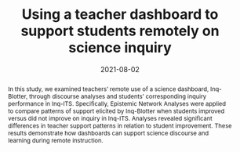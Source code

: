 ---
title: "Using a teacher dashboard to support students remotely on science inquiry"
collection: publications
permalink: /publication/2021-STD-Dashboard
date: 2021-08-02
venue: 'Annual Meeting of the Society for Text and Discourse'
paperurl: 'http://aadair3.github.io/files/papers/2021-STD-Dashboard.pdf'
link: 'https://easychair.org/publications/preprint/d4lM'
citation: 'Dickler, R., Gobert, J., Adair, A., & Olsen, J. (2021, August). <i>Using a teacher dashboard to support students remotely on science inquiry</i> [Conference presentation]. Annual Meeting of the Society for Text and Discourse.'
abstract: 'In this study, we examined teachers’ remote use of a science dashboard, Inq-Blotter, through discourse analyses and students’ corresponding inquiry performance in Inq-ITS. Specifically, Epistemic Network Analyses were applied to compare patterns of support elicited by Inq-Blotter when students improved versus did not improve on inquiry in Inq-ITS. Analyses revealed significant differences in teacher support patterns in relation to student improvement. These results demonstrate how dashboards can support science discourse and learning during remote instruction.'
tags: [Peer-Reviewed Conference Presentations]
---